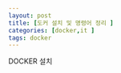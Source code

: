```yaml
---
layout: post
title: [도커 설치 및 명령어 정리 ]
categories: [docker,it ]
tags: docker
---
```


DOCKER 설치